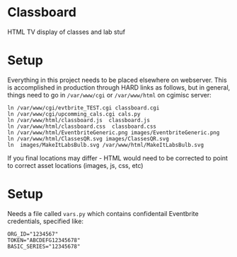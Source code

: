 
# Classboard

HTML TV display of classes and lab stuf

# Setup

Everything in this project needs to be placed elsewhere on webserver. This is accomplished in production through HARD links as follows, but in general, things need to go in `/var/www/cgi` or `/var/www/html` on cgimisc server:

```
ln /var/www/cgi/evtbrite_TEST.cgi classboard.cgi
ln /var/www/cgi/upcomming_cals.cgi cals.py
ln /var/www/html/classboard.js  classboard.js
ln /var/www/html/classboard.css  classboard.css
ln /var/www/html/EventbriteGeneric.png images/EventbriteGeneric.png
ln /var/www/html/ClassesQR.svg images/ClassesQR.svg
ln  images/MakeItLabsBulb.svg /var/www/html/MakeItLabsBulb.svg
```

If you final locations may differ - HTML would need to be corrected to point to correct asset locations (images, js, css, etc)

# Setup

Needs a file called `vars.py` which contains confidentail Eventbrite credentials, specified like:

```
ORG_ID="1234567"
TOKEN="ABCDEFG12345678"
BASIC_SERIES="12345678"
```
